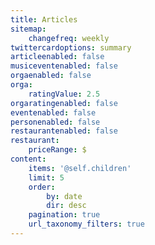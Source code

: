```yaml
---
title: Articles
sitemap:
    changefreq: weekly
twittercardoptions: summary
articleenabled: false
musiceventenabled: false
orgaenabled: false
orga:
    ratingValue: 2.5
orgaratingenabled: false
eventenabled: false
personenabled: false
restaurantenabled: false
restaurant:
    priceRange: $
content:
    items: '@self.children'
    limit: 5
    order:
        by: date
        dir: desc
    pagination: true
    url_taxonomy_filters: true
---
```


